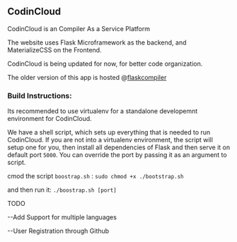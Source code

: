 ## CodinCloud

CodinCloud is an Compiler As a Service Platform

The website uses Flask Microframework as the backend, and MaterializeCSS on the Frontend.

CodinCloud is being updated for now, for better code organization.

The older version of this app is hosted @[flaskcompiler](https://flaskcompiler.herokuapp.com)

### Build Instructions:

Its recommended to use virtualenv for a standalone developemnt environment for CodinCloud.

We have a shell script, which sets up everything that is needed to run CodinCloud. If you are not into a virtualenv environment, the script will setup one for you, then install all dependencies of Flask and then serve it on default port `5000`. You can override the port by passing it as an argument to script.

cmod the script `boostrap.sh` : `sudo chmod +x ./bootstrap.sh`

and then run it: `./boostrap.sh [port]`


TODO

--Add Support for multiple languages

--User Registration through Github
